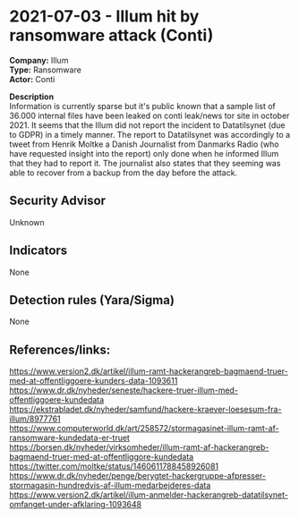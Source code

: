 # 2021-07-03 - Illum hit by ransomware attack (Conti)
**Company:** Illum  
**Type:** Ransomware  
**Actor:** Conti  

**Description**  
Information is currently sparse but it's public known that a sample list of 36.000 internal files have been leaked on conti leak/news tor site in october 2021. It seems that the Illum did not report the incident to Datatilsynet (due to GDPR) in a timely manner. The report to Datatilsynet was accordingly to a tweet from Henrik Moltke a Danish Journalist from Danmarks Radio (who have requested insight into the report) only done when he informed Illum that they had to report it. The journalist also states that they seeming was able to recover from a backup from the day before the attack.

## Security Advisor
Unknown

## Indicators
None

## Detection rules (Yara/Sigma)  
None

## References/links:  
https://www.version2.dk/artikel/illum-ramt-hackerangreb-bagmaend-truer-med-at-offentliggoere-kunders-data-1093611   
https://www.dr.dk/nyheder/seneste/hackere-truer-illum-med-offentliggoere-kundedata   
https://ekstrabladet.dk/nyheder/samfund/hackere-kraever-loesesum-fra-illum/8977761   
https://www.computerworld.dk/art/258572/stormagasinet-illum-ramt-af-ransomware-kundedata-er-truet  
https://borsen.dk/nyheder/virksomheder/illum-ramt-af-hackerangreb-bagmaend-truer-med-at-offentliggore-kundedata   
https://twitter.com/moltke/status/1460611788458926081   
https://www.dr.dk/nyheder/penge/berygtet-hackergruppe-afpresser-stormagasin-hundredvis-af-illum-medarbejderes-data  
https://www.version2.dk/artikel/illum-anmelder-hackerangreb-datatilsynet-omfanget-under-afklaring-1093648  
